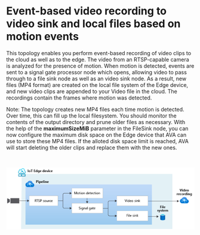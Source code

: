# Event-based video recording to video sink and local files based on motion events

This topology enables you perform event-based recording of video clips to the cloud as well as to the edge. The video from an RTSP-capable camera is analyzed for the presence of motion. When motion is detected, events are sent to a signal gate processor node which opens, allowing video to pass through to a file sink node as well as an video sink node. As a result, new files (MP4 format) are created on the local file system of the Edge device, and new video clips are appended to your Video file in the cloud. The recordings contain the frames where motion was detected.

Note: The topology creates new MP4 files each time motion is detected. Over time, this can fill up the local filesystem. You should monitor the contents of the output directory and prune older files as necessary. With the help of the **maximumSizeMiB** parameter in the FileSink node, you can now configure the maximum disk space on the Edge device that AVA can use to store these MP4 files. If the alloted disk space limit is reached, AVA will start deleting the older clips and replace them with the new ones.

<br>
<p align="center">
  <img src="./topology.png" title="Event-based video recording to video sink and local files based on motion events"/>
</p>
<br>
